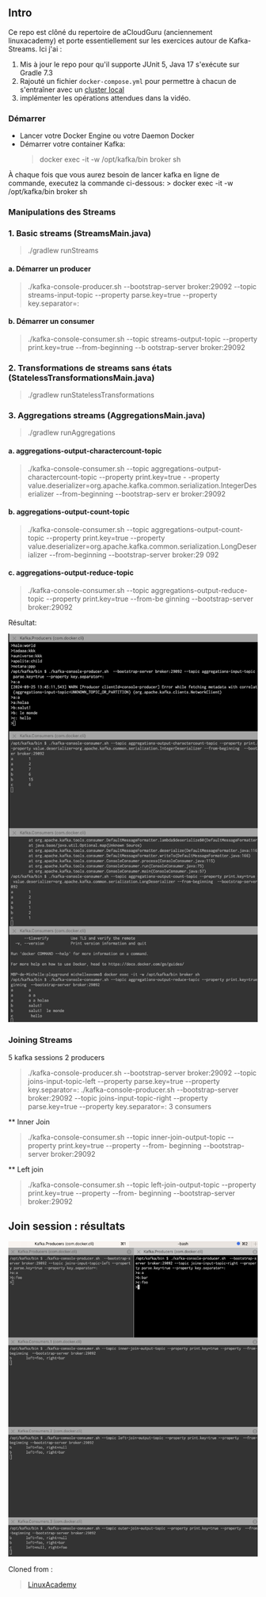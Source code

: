 ## Intro
Ce repo est clôné du repertoire de aCloudGuru (anciennement linuxacademy) et porte essentiellement sur les exercices autour de Kafka-Streams.
Ici j'ai : 
1. Mis à jour le repo pour qu'il supporte JUnit 5, Java 17 s'exécute sur Gradle 7.3
2. Rajouté un fichier `docker-compose.yml` pour permettre à chacun de s'entraîner avec un [cluster local](https://developer.confluent.io/confluent-tutorials/kafka-on-docker/)
3. implémenter les opérations attendues dans la vidéo. 

### Démarrer 
- Lancer votre Docker Engine ou votre Daemon Docker 
- Démarrer votre container Kafka: 
    > docker exec -it -w /opt/kafka/bin broker sh

À chaque fois que vous aurez besoin de lancer kafka en ligne de commande, executez la commande ci-dessous:
    > docker exec -it -w /opt/kafka/bin broker sh


###  Manipulations des Streams  

###  1. Basic streams (StreamsMain.java)
> ./gradlew runStreams

#### a. Démarrer un producer

> ./kafka-console-producer.sh  --bootstrap-server broker:29092 --topic streams-input-topic 
> --property parse.key=true --property key.separator=:

#### b. Démarrer un consumer

> ./kafka-console-consumer.sh --topic streams-output-topic --property print.key=true --from-beginning  --b
ootstrap-server broker:29092

###  2. Transformations de streams sans états (StatelessTransformationsMain.java)
> ./gradlew runStatelessTransformations

###  3. Aggregations streams (AggregationsMain.java)

>  ./gradlew runAggregations


#### a. aggregations-output-charactercount-topic

> ./kafka-console-consumer.sh --topic aggregations-output-charactercount-topic --property print.key=true -
-property value.deserializer=org.apache.kafka.common.serialization.IntegerDeserializer --from-beginning  --bootstrap-serv
er broker:29092


#### b. aggregations-output-count-topic

> ./kafka-console-consumer.sh --topic aggregations-output-count-topic --property print.key=true --property
value.deserializer=org.apache.kafka.common.serialization.LongDeserializer --from-beginning  --bootstrap-server broker:29
092
>

#### c. aggregations-output-reduce-topic
> ./kafka-console-consumer.sh --topic aggregations-output-reduce-topic --property print.key=true --from-be
ginning  --bootstrap-server broker:29092


Résultat:

![img.png](images/aggregations.png)


### Joining Streams 

5 kafka sessions 
2 producers
>  ./kafka-console-producer.sh  --bootstrap-server broker:29092 --topic joins-input-topic-left --property parse.key=true --property key.separator=:
>  ./kafka-console-producer.sh  --bootstrap-server broker:29092 --topic joins-input-topic-right --property parse.key=true --property key.separator=:
3 consumers

** Inner Join 
> ./kafka-console-consumer.sh --topic inner-join-output-topic --property print.key=true --property  --from-
beginning --bootstrap-server broker:29092

** Left join
>  ./kafka-console-consumer.sh --topic left-join-output-topic --property print.key=true --property  --from-
beginning --bootstrap-server broker:29092
> 

## Join session : résultats
![img_1.png](images/joined-streams.png)


Cloned from : 
> [LinuxAcademy](https://github.com/linuxacademy/content-ccdak-kafka-streams)
